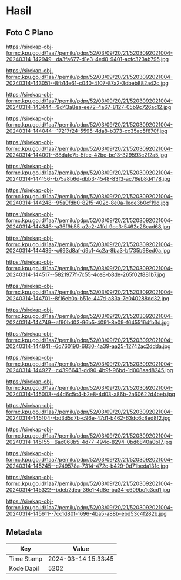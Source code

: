 # Hasil

## Foto C Plano

https://sirekap-obj-formc.kpu.go.id/1aa7/pemilu/pdpr/52/03/09/20/21/5203092021004-20240314-142949--da3fa677-d1e3-4ed0-9401-acfc323ab795.jpg

https://sirekap-obj-formc.kpu.go.id/1aa7/pemilu/pdpr/52/03/09/20/21/5203092021004-20240314-143051--8fb14e61-c040-4107-87a2-3dbeb882a42c.jpg

https://sirekap-obj-formc.kpu.go.id/1aa7/pemilu/pdpr/52/03/09/20/21/5203092021004-20240314-143444--9d43a8ea-ee72-4a67-8127-05b9c726ac12.jpg

https://sirekap-obj-formc.kpu.go.id/1aa7/pemilu/pdpr/52/03/09/20/21/5203092021004-20240314-144044--17217f24-5595-4da8-b373-cc35ac5f870f.jpg

https://sirekap-obj-formc.kpu.go.id/1aa7/pemilu/pdpr/52/03/09/20/21/5203092021004-20240314-144001--88dafe7b-5fec-42be-bc13-329593c2f2a5.jpg

https://sirekap-obj-formc.kpu.go.id/1aa7/pemilu/pdpr/52/03/09/20/21/5203092021004-20240314-144156--b75a8b6d-dbb3-4548-83f3-ac76eb8d4178.jpg

https://sirekap-obj-formc.kpu.go.id/1aa7/pemilu/pdpr/52/03/09/20/21/5203092021004-20240314-144248--95a0fdb0-82f5-402c-8e0a-1ede3b0cf19d.jpg

https://sirekap-obj-formc.kpu.go.id/1aa7/pemilu/pdpr/52/03/09/20/21/5203092021004-20240314-144346--a36f9b55-a2c2-41fd-9cc3-5462c26cad68.jpg

https://sirekap-obj-formc.kpu.go.id/1aa7/pemilu/pdpr/52/03/09/20/21/5203092021004-20240314-144439--c693d8af-d9c1-4c2a-8ba3-bf735b98ed0a.jpg

https://sirekap-obj-formc.kpu.go.id/1aa7/pemilu/pdpr/52/03/09/20/21/5203092021004-20240314-144517--5821977f-7c55-4ce8-b8de-265f02f881b7.jpg

https://sirekap-obj-formc.kpu.go.id/1aa7/pemilu/pdpr/52/03/09/20/21/5203092021004-20240314-144701--8f16eb0a-b51e-447d-a83a-7e040288dd32.jpg

https://sirekap-obj-formc.kpu.go.id/1aa7/pemilu/pdpr/52/03/09/20/21/5203092021004-20240314-144749--af90bd03-96b5-4091-8e09-f6455164fb3d.jpg

https://sirekap-obj-formc.kpu.go.id/1aa7/pemilu/pdpr/52/03/09/20/21/5203092021004-20240314-144841--6d760190-6830-4a39-aa25-12742ac2ddda.jpg

https://sirekap-obj-formc.kpu.go.id/1aa7/pemilu/pdpr/52/03/09/20/21/5203092021004-20240314-144927--c4396643-dd90-4b9f-96bd-1d008aad8245.jpg

https://sirekap-obj-formc.kpu.go.id/1aa7/pemilu/pdpr/52/03/09/20/21/5203092021004-20240314-145003--44d6c5c4-b2e8-4d03-a86b-2a60622d4beb.jpg

https://sirekap-obj-formc.kpu.go.id/1aa7/pemilu/pdpr/52/03/09/20/21/5203092021004-20240314-145104--bd3d5d7b-c96e-47d1-b462-63dc6c8ed8f2.jpg

https://sirekap-obj-formc.kpu.go.id/1aa7/pemilu/pdpr/52/03/09/20/21/5203092021004-20240314-145155--6ac068b5-4d77-494c-8294-0bd6840a0b17.jpg

https://sirekap-obj-formc.kpu.go.id/1aa7/pemilu/pdpr/52/03/09/20/21/5203092021004-20240314-145245--c749578a-7314-472c-b429-0d71beda131c.jpg

https://sirekap-obj-formc.kpu.go.id/1aa7/pemilu/pdpr/52/03/09/20/21/5203092021004-20240314-145322--bdeb2dea-36e1-4d8e-ba34-c609bc1c3cd1.jpg

https://sirekap-obj-formc.kpu.go.id/1aa7/pemilu/pdpr/52/03/09/20/21/5203092021004-20240314-145611--7cc1d80f-1696-4ba5-a88b-ebd53c4f282b.jpg


## Metadata

| Key        | Value               |
| ---------- | ------------------- |
| Time Stamp | 2024-03-14 15:33:45 |
| Kode Dapil | 5202                |



